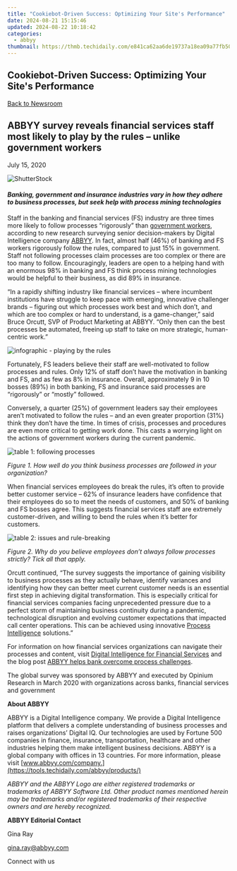 ```yaml
---
title: "Cookiebot-Driven Success: Optimizing Your Site's Performance"
date: 2024-08-21 15:15:46
updated: 2024-08-22 10:18:42
categories:
  - abbyy
thumbnail: https://thmb.techidaily.com/e841ca62aa6de19737a18ea09a77fb50f1ee7b8f2f1fa7b3ae229b7af797fcf8.jpg
---
```


## Cookiebot-Driven Success: Optimizing Your Site's Performance

[Back to Newsroom](https://tools.techidaily.com/abbyy/products/)

## ABBYY survey reveals financial services staff most likely to play by the rules – unlike government workers

July 15, 2020

![ShutterStock](https://content.abbyy.com/-/media/project/abbyy/abbyy/branchtemplates/shutterstock_1272462163_1296-x-729.jpg?h=729&iar=0&w=1296)

#### _**Banking, government and insurance industries vary in how they adhere to business processes, but seek help with process mining technologies**_

  
Staff in the banking and financial services (FS) industry are three times more likely to follow processes “rigorously” than [government workers](https://tools.techidaily.com/abbyy/products/), according to new research surveying senior decision-makers by Digital Intelligence company [ABBYY](https://tools.techidaily.com/abbyy/products/). In fact, almost half (46%) of banking and FS workers rigorously follow the rules, compared to just 15% in government. Staff not following processes claim processes are too complex or there are too many to follow. Encouragingly, leaders are open to a helping hand with an enormous 98% in banking and FS think process mining technologies would be helpful to their business, as did 89% in insurance.

“In a rapidly shifting industry like financial services – where incumbent institutions have struggle to keep pace with emerging, innovative challenger brands – figuring out which processes work best and which don’t, and which are too complex or hard to understand, is a game-changer,” said Bruce Orcutt, SVP of Product Marketing at ABBYY. “Only then can the best processes be automated, freeing up staff to take on more strategic, human-centric work.”

![infographic - playing by the rules](https://static1.abbyy.com/abbyycommedia/29009/11982_infographics_process-mining_abbyy-survey_eng_300dpi.jpg)

  
Fortunately, FS leaders believe their staff are well-motivated to follow processes and rules. Only 12% of staff don’t have the motivation in banking and FS, and as few as 8% in insurance. Overall, approximately 9 in 10 bosses (89%) in both banking, FS and insurance said processes are “rigorously” or “mostly” followed.

Conversely, a quarter (25%) of government leaders say their employees aren’t motivated to follow the rules – and an even greater proportion (31%) think they don’t have the time. In times of crisis, processes and procedures are even more critical to getting work done. This casts a worrying light on the actions of government workers during the current pandemic.

![table 1: following processes](https://static1.abbyy.com/abbyycommedia/29016/table-pr-07-17-en-1.jpg)

_Figure 1\. How well do you think business processes are followed in your organization?_

When financial services employees do break the rules, it’s often to provide better customer service – 62% of insurance leaders have confidence that their employees do so to meet the needs of customers, and 50% of banking and FS bosses agree. This suggests financial services staff are extremely customer-driven, and willing to bend the rules when it’s better for customers.

![table 2: issues and rule-breaking](https://static1.abbyy.com/abbyycommedia/29017/table-pr-07-17-en-2.jpg)

_Figure 2\. Why do you believe employees don’t always follow processes strictly? Tick all that apply._

Orcutt continued, “The survey suggests the importance of gaining visibility to business processes as they actually behave, identify variances and identifying how they can better meet current customer needs is an essential first step in achieving digital transformation. This is especially critical for financial services companies facing unprecedented pressure due to a perfect storm of maintaining business continuity during a pandemic, technological disruption and evolving customer expectations that impacted call center operations. This can be achieved using innovative [Process Intelligence](https://tools.techidaily.com/abbyy/products/) solutions.” 

For information on how financial services organizations can navigate their processes and content, visit [Digital Intelligence for Financial Services](https://tools.techidaily.com/abbyy/products/) and the blog post [ABBYY helps bank overcome process challenges](https://tools.techidaily.com/abbyy/products/).

The global survey was sponsored by ABBYY and executed by Opinium Research in March 2020 with organizations across banks, financial services and government

**About ABBYY**

ABBYY is a Digital Intelligence company. We provide a Digital Intelligence platform that delivers a complete understanding of business processes and raises organizations’ Digital IQ. Our technologies are used by Fortune 500 companies in finance, insurance, transportation, healthcare and other industries helping them make intelligent business decisions. ABBYY is a global company with offices in 13 countries. For more information, please visit [www.abbyy.com/company.](https://tools.techidaily.com/abbyy/products/)

_ABBYY and the ABBYY Logo are either registered trademarks or trademarks of ABBYY Software Ltd. Other product names mentioned herein may be trademarks and/or registered trademarks of their respective owners and are hereby recognized._

**ABBYY Editorial Contact**

Gina Ray

[gina.ray@abbyy.com](https://tools.techidaily.com/abbyy/products/)

Connect with us

<ins class="adsbygoogle"
     style="display:block"
     data-ad-format="autorelaxed"
     data-ad-client="ca-pub-7571918770474297"
     data-ad-slot="1223367746"></ins>



<ins class="adsbygoogle"
     style="display:block"
     data-ad-client="ca-pub-7571918770474297"
     data-ad-slot="8358498916"
     data-ad-format="auto"
     data-full-width-responsive="true"></ins>
